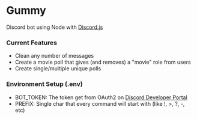 # Gummy
Discord bot using Node with [Discord.js](https://discord.js.org/#/)

### Current Features
* Clean any number of messages
* Create a movie poll that gives (and removes) a "movie" role from users
* Create single/multiple unique polls

### Environment Setup (.env)
* BOT_TOKEN: The token get from OAuth2 on [Discord Developer Portal](discord.com/developers/)
* PREFIX: Single char that every command will start with (like !, >, ?, -, etc)
